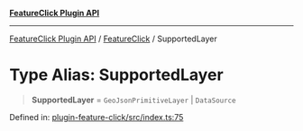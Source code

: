 [**FeatureClick Plugin API**](../../../../README.md)

***

[FeatureClick Plugin API](../../../../README.md) / [FeatureClick](../README.md) / SupportedLayer

# Type Alias: SupportedLayer

> **SupportedLayer** = `GeoJsonPrimitiveLayer` \| `DataSource`

Defined in: [plugin-feature-click/src/index.ts:75](https://github.com/dde-platform/dde-earth/blob/95a2d7b4cdbc7cbacec37c612f4785009d37de4e/packages/plugin-feature-click/src/index.ts#L75)
